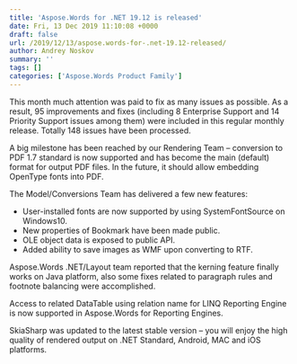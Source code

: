 ```yaml
---
title: 'Aspose.Words for .NET 19.12 is released'
date: Fri, 13 Dec 2019 11:10:08 +0000
draft: false
url: /2019/12/13/aspose.words-for-.net-19.12-released/
author: Andrey Noskov
summary: ''
tags: []
categories: ['Aspose.Words Product Family']
---
```


This month much attention was paid to fix as many issues as possible. As a result, 95 improvements and fixes (including 8 Enterprise Support and 14 Priority Support issues among them) were included in this regular monthly release. Totally 148 issues have been processed.

A big milestone has been reached by our Rendering Team – conversion to PDF 1.7 standard is now supported and has become the main (default) format for output PDF files. In the future, it should allow embedding OpenType fonts into PDF.

The Model/Conversions Team has delivered a few new features:

*   User-installed fonts are now supported by using SystemFontSource on Windows10.
*   New properties of Bookmark have been made public.
*   OLE object data is exposed to public API.
*   Added ability to save images as WMF upon converting to RTF.

Aspose.Words .NET/Layout team reported that the kerning feature finally works on Java platform, also some fixes related to paragraph rules and footnote balancing were accomplished.

Access to related DataTable using relation name for LINQ Reporting Engine is now supported in Aspose.Words for Reporting Engines.

SkiaSharp was updated to the latest stable version – you will enjoy the high quality of rendered output on .NET Standard, Android, MAC and iOS platforms.









